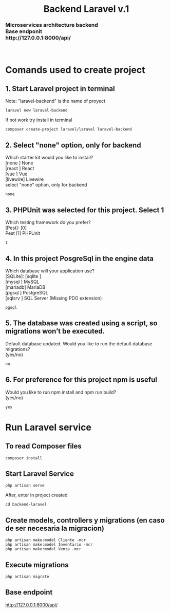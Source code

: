 <center><h1> Backend Laravel v.1 </h1></center>

<h3> Microservices architecture backend <br>
Base endponit <br>
http://127.0.0.1:8000/api/</h3><br>


# Comands used to create project
## 1. Start Laravel project in terminal
Note: "laravel-backend" is the name of proyect

    laravel new laravel-backend
If not work try install in terminal

    composer create-project laravel/laravel laravel-backend
## 2. Select "none" option, only for backend <br>
Which starter kit would you like to install? <br>
[none ] None <br>
[react ] React <br>
[vue ] Vue <br>
[livewire] Livewire<br>
select "none" option, only for backend <br>

    none

## 3. PHPUnit was selected for this project. Select 1
Which testing framework do you prefer? <br>
[Pest]: [0] <br>
Pest [1] PHPUnit<br>

    1
## 4. In this project PosgreSql in the engine data
Which database will your application use? <br>
[SQLite]: [sqlite ] <br>
[mysql ] MySQL <br>
[mariadb] MariaDB <br>
[pgsql ] PostgreSQL <br>
[sqlsrv ] SQL Server (Missing PDO extension)<br>

    pgsql
## 5. The database was created using a script, so migrations won’t be executed.
Default database updated. Would you like to run the default database migrations? <br>
(yes/no)<br>

    no
## 6. For preference for this project npm is useful
Would you like to run npm install and npm run build?<br> 
(yes/no)<br> 

    yes
# Run Laravel service

## To read Composer files
    composer install

## Start Laravel Service 

    php artisan serve

After, enter in project created

    cd backend-laravel

## Create models, controllers y migrations (en caso de ser necesaria la migracion)
    php artisan make:model Cliente -mcr
    php artisan make:model Inventario -mcr
    php artisan make:model Venta -mcr

## Execute migrations
    php artisan migrate

## Base endpoint
http://127.0.0.1:8000/api/




